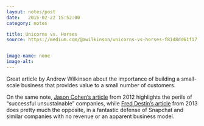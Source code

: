 ```yaml
---
layout: notes/post
date:   2015-02-22 15:52:00
category: notes

title: Unicorns vs. Horses  
source: https://medium.com/@awilkinson/unicorns-vs-horses-f81d8dd61f17


image-name: none 
image-alt:
---
```


Great article by Andrew Wilkinson about the importance of building a small-scale business that provides value to a small number of customers.

On the same note, [Jason Cohen‘s article](http://blog.asmartbear.com/unsustainable-companies.html) from 2012 highlights the perils of “successful unsustainable” companies, while [Fred Destin’s article](http://freddestin.com/2013/11/snapchat-revenues-debate.html) from 2013 does pretty much the opposite, in a fantastic defense of Snapchat and similar companies with no revenue or an apparent business model.